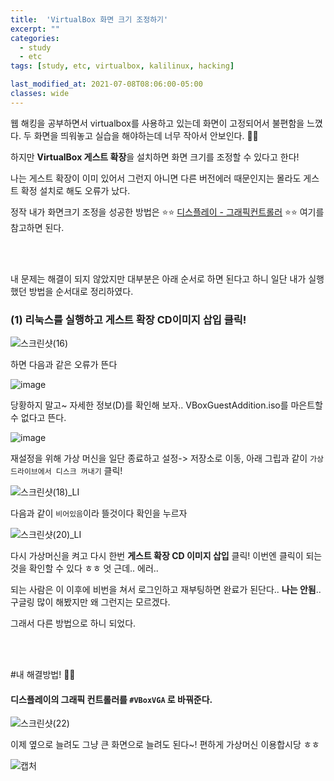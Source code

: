 ```yaml
---
title:  'VirtualBox 화면 크기 조정하기'
excerpt: ""
categories:
  - study
  - etc
tags: [study, etc, virtualbox, kalilinux, hacking]

last_modified_at: 2021-07-08T08:06:00-05:00
classes: wide
---
```


웹 해킹을 공부하면서 virtualbox를 사용하고 있는데 화면이 고정되어서 불편함을 느꼈다. 두 화면을 띄워놓고 실습을 해야하는데 너무 작아서 안보인다. 🥵🥵

하지만 **VirtualBox 게스트 확장**을 설치하면 화면 크기를 조정할 수 있다고 한다!

나는 게스트 확장이 이미 있어서 그런지 아니면 다른 버전에러 때문인지는 몰라도 게스트 확정 설치로 해도 오류가 났다. 

정작 내가 화면크기 조정을 성공한 방법은 ⭐️⭐️ [디스플레이 - 그래픽컨트롤러](#내-해결방법!-👨‍🏫) ⭐️⭐️ 여기를 참고하면 된다.

<br><br>

내 문제는 해결이 되지 않았지만 대부분은 아래 순서로 하면 된다고 하니 일단 내가 실행했던 방법을 순서대로 정리하였다.

### (1) 리눅스를 실행하고 게스트 확장 CD이미지 삽입 클릭!

![스크린샷(16)](https://user-images.githubusercontent.com/53431568/124884898-b02f0400-e00d-11eb-9c60-a0ecce438b4b.png)

하면 다음과 같은 오류가 뜬다

![image](https://user-images.githubusercontent.com/53431568/124885147-ef5d5500-e00d-11eb-9196-fff32893658e.png)

당황하지 말고~ 자세한 정보(D)를 확인해 보자.. VBoxGuestAddition.iso를 마은트할 수 없다고 뜬다. 

![image](https://user-images.githubusercontent.com/53431568/124885413-321f2d00-e00e-11eb-90b6-62bafd6ab770.png)

재설정을 위해 가상  머신을 일단 종료하고 설정-> 저장소로 이동, 아래 그립과 같이 `가상드라이브에서 디스크 꺼내기` 클릭!

![스크린샷(18)_LI](https://user-images.githubusercontent.com/53431568/124886295-0f414880-e00f-11eb-8278-066ef13adc04.jpg)

다음과 같이 `비어있음`이라 뜰것이다 확인을 누르자

![스크린샷(20)_LI](https://user-images.githubusercontent.com/53431568/124886660-6b0bd180-e00f-11eb-9c24-58feebec88cd.jpg)


다시 가상머신을 켜고 다시 한번 **게스트 확장 CD 이미지 삽입** 클릭! 이번엔 클릭이 되는것을 확인할 수 있다 ㅎㅎ 엇 근데.. 에러..

되는 사람은 이 이후에 비번을 쳐서 로그인하고 재부팅하면 완료가 된단다.. **나는 안됨**.. 구글링 많이 해봤지만 왜 그런지는 모르겠다.

그래서 다른 방법으로 하니 되었다.

<br><br>

#내 해결방법! 👨‍🏫 

#### 디스플레이의 그래픽 컨트롤러를 `#VBoxVGA` 로 바꿔준다.

![스크린샷(22)](https://user-images.githubusercontent.com/53431568/124893518-c345d200-e015-11eb-89b5-3d1d2248cb32.png)

이제 옆으로 늘려도 그냥 큰 화면으로 늘려도 된다~! 편하게 가상머신 이용합시당 ㅎㅎ

![캡처](https://user-images.githubusercontent.com/53431568/124893132-6fd38400-e015-11eb-8313-929665e7f2de.PNG)
